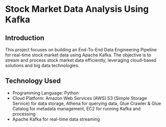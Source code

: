 # Stock Market Data Analysis Using Kafka
## Introduction
This project focuses on building an End-To-End Data Engineering Pipeline for real-time stock market data using Apache Kafka. The objective is to stream and process stock market data efficiently, leveraging cloud-based solutions and big data technologies.
## Technology Used
 - Programming Language: Python
- Cloud Platform: Amazon Web Services (AWS)
S3 (Simple Storage Service) for data storage, 
Athena for querying data, 
Glue Crawler & Glue Catalog for metadata management, 
EC2 for running Kafka and processing
- Apache Kafka for real-time data streaming
